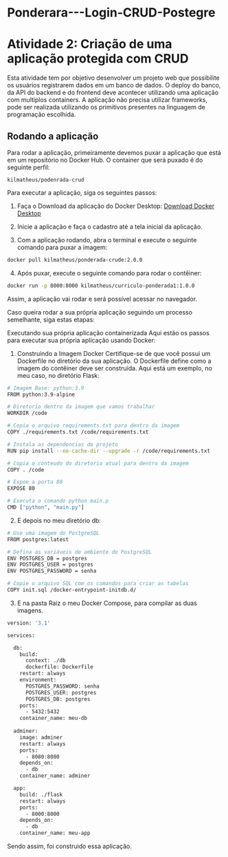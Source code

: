 # Ponderara---Login-CRUD-Postegre
# Atividade 2: Criação de uma aplicação protegida com CRUD

Esta atividade tem por objetivo desenvolver um projeto web que possibilite os usuários registrarem dados em um banco de dados. O deploy do banco, da API do backend e do frontend deve acontecer utilizando uma aplicação com multiplos containers. A aplicação não precisa utilizar frameworks, pode ser realizada utilizando os primitivos presentes na linguagem de programação escolhida.

## Rodando a aplicação

Para rodar a aplicação, primeiramente devemos puxar a aplicação que está em um repositório no Docker Hub.
O container que será puxado é do seguinte perfil:

`kilmatheus/podenrada-crud`

Para executar a aplicação, siga os seguintes passos:

1. Faça o Download da aplicação do Docker Desktop: [Download Docker Desktop](https://www.docker.com/products/docker-desktop/)
2. Inicie a aplicação e faça o cadastro até a tela inicial da aplicação.

3. Com a aplicação rodando, abra o terminal e execute o seguinte comando para puxar a imagem:

```bash
docker pull kilmatheus/ponderada-crude:2.0.0
```

4. Após puxar, execute o seguinte comando para rodar o contêiner:

```bash
docker run -p 8000:8000 kilmatheus/curriculo-ponderada1:1.0.0
```

Assim, a aplicação vai rodar e será possível acessar no navegador.

Caso queira rodar a sua própria aplicação seguindo um processo semelhante, siga estas etapas:

Executando sua própria aplicação containerizada
Aqui estão os passos para executar sua própria aplicação usando Docker:

1. Construindo a Imagem Docker
Certifique-se de que você possui um Dockerfile no diretório da sua aplicação. O Dockerfile define como a imagem do contêiner deve ser construída. Aqui está um exemplo, no meu caso, no diretório Flask:

```bash
# Imagem Base: python:3.9
FROM python:3.9-alpine

# Diretorio dentro da imagem que vamos trabalhar
WORKDIR /code

# Copia o arquivo requirements.txt para dentro da imagem
COPY ./requirements.txt /code/requirements.txt

# Instala as dependencias do projeto
RUN pip install --no-cache-dir --upgrade -r /code/requirements.txt

# Copia o conteudo do diretorio atual para dentro da imagem
COPY . /code

# Expoe a porta 80
EXPOSE 80

# Executa o comando python main.p
CMD ["python", "main.py"]
```

2. E depois no meu diretório db:

```bash
# Use uma imagem do PostgreSQL
FROM postgres:latest

# Defina as variáveis de ambiente do PostgreSQL
ENV POSTGRES_DB = postgres
ENV POSTGRES_USER = postgres
ENV POSTGRES_PASSWORD = senha

# Copie o arquivo SQL com os comandos para criar as tabelas
COPY init.sql /docker-entrypoint-initdb.d/
```

3. E na pasta Raiz o meu Docker Compose, para compilar as duas imagens.

```bash
version: '3.1'

services:

  db:
    build:
      context: ./db
      dockerfile: Dockerfile
    restart: always
    environment:
      POSTGRES_PASSWORD: senha
      POSTGRES_USER: postgres
      POSTGRES_DB: postgres
    ports:
      - 5432:5432
    container_name: meu-db
    
  adminer:
    image: adminer
    restart: always
    ports:
      - 8080:8080
    depends_on:
      - db
    container_name: adminer

  app:
    build: ./flask
    restart: always
    ports:
      - 8000:8000
    depends_on:
      - db
    container_name: meu-app
```

Sendo assim, foi construido essa aplicação.
